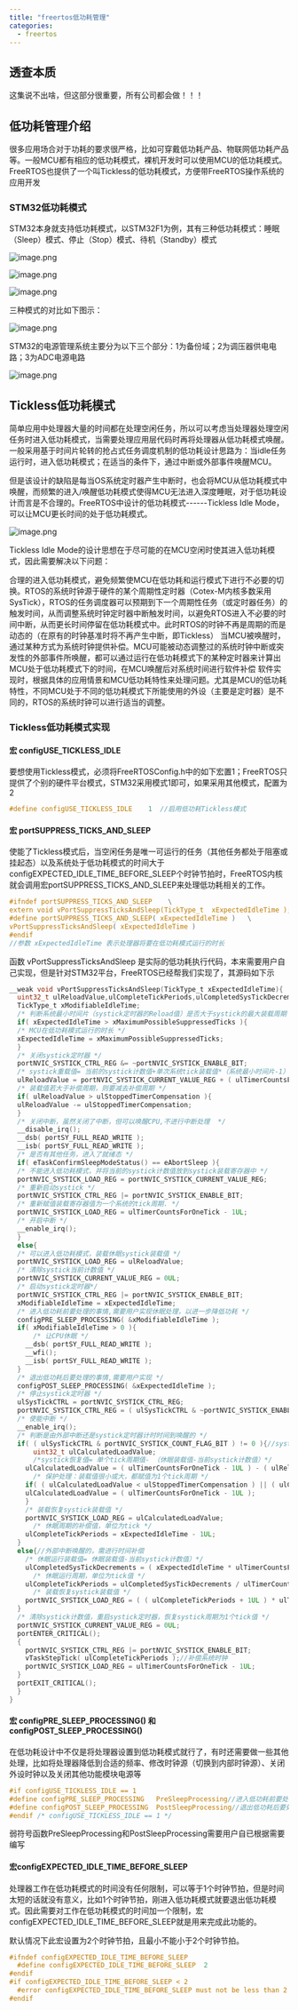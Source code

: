 ```yaml
---
title: "freertos低功耗管理"
categories:
  - freertos
---
```


## 透查本质

这集说不出啥，但这部分很重要，所有公司都会做！！！

## 低功耗管理介绍

很多应用场合对于功耗的要求很严格，比如可穿戴低功耗产品、物联网低功耗产品等。一般MCU都有相应的低功耗模式，裸机开发时可以使用MCU的低功耗模式。FreeRTOS也提供了一个叫Tickless的低功耗模式，方便带FreeRTOS操作系统的应用开发

### STM32低功耗模式

STM32本身就支持低功耗模式，以STM32F1为例，其有三种低功耗模式：睡眠（Sleep）模式、停止（Stop）模式、待机（Standby）模式

![image.png](../assets/images/image_20250226_212650_171.png)

![image.png](../assets/images/image_20250226_212654_707.png)

![image.png](../assets/images/image_20250226_212659_552.png)

三种模式的对比如下图示：

![image.png](../assets/images/image_20250226_212705_771.png)

STM32的电源管理系统主要分为以下三个部分：1为备份域；2为调压器供电电路；3为ADC电源电路

![image.png](../assets/images/image_20250226_212709_326.png)

## Tickless低功耗模式

简单应用中处理器大量的时间都在处理空闲任务，所以可以考虑当处理器处理空闲任务时进入低功耗模式，当需要处理应用层代码时再将处理器从低功耗模式唤醒。一般采用基于时间片轮转的抢占式任务调度机制的低功耗设计思路为：当idle任务运行时，进入低功耗模式；在适当的条件下，通过中断或外部事件唤醒MCU。

但是该设计的缺陷是每当OS系统定时器产生中断时，也会将MCU从低功耗模式中唤醒，而频繁的进入/唤醒低功耗模式使得MCU无法进入深度睡眠，对于低功耗设计而言是不合理的。FreeRTOS中设计的低功耗模式------Tickless Idle Mode，可以让MCU更长时间的处于低功耗模式。

![image.png](../assets/images/image_20250306_200833_209.png)

Tickless Idle Mode的设计思想在于尽可能的在MCU空闲时使其进入低功耗模式，因此需要解决以下问题：

合理的进入低功耗模式，避免频繁使MCU在低功耗和运行模式下进行不必要的切换。RTOS的系统时钟源于硬件的某个周期性定时器（Cotex-M内核多数采用SysTick），RTOS的任务调度器可以预期到下一个周期性任务（或定时器任务）的触发时间，从而调整系统时钟定时器中断触发时间，以避免RTOS进入不必要的时间中断，从而更长时间停留在低功耗模式中。此时RTOS的时钟不再是周期的而是动态的（在原有的时钟基准时将不再产生中断，即Tickless）
当MCU被唤醒时，通过某种方式为系统时钟提供补偿。MCU可能被动态调整过的系统时钟中断或突发性的外部事件所唤醒，都可以通过运行在低功耗模式下的某种定时器来计算出MCU处于低功耗模式下的时间，在MCU唤醒后对系统时间进行软件补偿
软件实现时，根据具体的应用情景和MCU低功耗特性来处理问题。尤其是MCU的低功耗特性，不同MCU处于不同的低功耗模式下所能使用的外设（主要是定时器）是不同的，RTOS的系统时钟可以进行适当的调整。

### Tickless低功耗模式实现

#### 宏 configUSE\_TICKLESS\_IDLE

要想使用Tickless模式，必须将FreeRTOSConfig.h中的如下宏置1；FreeRTOS只提供了个别的硬件平台模式，STM32采用模式1即可，如果采用其他模式，配置为2

```c
#define configUSE_TICKLESS_IDLE    1  //启用低功耗Tickless模式

```

#### 宏 portSUPPRESS\_TICKS\_AND\_SLEEP

使能了Tickless模式后，当空闲任务是唯一可运行的任务（其他任务都处于阻塞或挂起态）以及系统处于低功耗模式的时间大于configEXPECTED\_IDLE\_TIME\_BEFORE\_SLEEP个时钟节拍时，FreeRTOS内核就会调用宏portSUPPRESS\_TICKS\_AND\_SLEEP来处理低功耗相关的工作。

```c
#ifndef portSUPPRESS_TICKS_AND_SLEEP    \
extern void vPortSuppressTicksAndSleep(TickType_t  xExpectedIdleTime );
#define portSUPPRESS_TICKS_AND_SLEEP( xExpectedIdleTime )   \
vPortSuppressTicksAndSleep( xExpectedIdleTime )
#endif
//参数 xExpectedIdleTime 表示处理器将要在低功耗模式运行的时长

```

函数 vPortSuppressTicksAndSleep 是实际的低功耗执行代码，本来需要用户自己实现，但是针对STM32平台，FreeRTOS已经帮我们实现了，其源码如下示

```c
__weak void vPortSuppressTicksAndSleep(TickType_t xExpectedIdleTime){
  uint32_t ulReloadValue,ulCompleteTickPeriods,ulCompletedSysTickDecrements, ulSysTickCTRL;
  TickType_t xModifiableIdleTime;
  /* 判断系统最小时间片（systick定时器的Reload值）是否大于systick的最大装载周期 */
  if( xExpectedIdleTime > xMaximumPossibleSuppressedTicks ){
  /* MCU在低功耗模式运行的时长 */
  xExpectedIdleTime = xMaximumPossibleSuppressedTicks;
  }
  /* 关闭systick定时器 */
  portNVIC_SYSTICK_CTRL_REG &= ~portNVIC_SYSTICK_ENABLE_BIT;
  /* systick重载值= 当前的systick计数值+单次系统tick装载值*（系统最小时间片-1）*/
  ulReloadValue = portNVIC_SYSTICK_CURRENT_VALUE_REG + ( ulTimerCountsForOneTick * ( xExpectedIdleTime - 1UL ) );
  /* 装载值若大于补偿周期，则要减去补偿周期 */
  if( ulReloadValue > ulStoppedTimerCompensation ){
  ulReloadValue -= ulStoppedTimerCompensation;
  }
  /* 关闭中断，虽然关闭了中断，但可以唤醒CPU,不进行中断处理  */
  __disable_irq();
  __dsb( portSY_FULL_READ_WRITE );
  __isb( portSY_FULL_READ_WRITE );
  /* 是否有其他任务，进入了就绪态 */
  if( eTaskConfirmSleepModeStatus() == eAbortSleep ){
  /* 不能进入低功耗模式，并将当前的systick计数值放到systick装载寄存器中 */
  portNVIC_SYSTICK_LOAD_REG = portNVIC_SYSTICK_CURRENT_VALUE_REG;
  /* 重新启动systick */
  portNVIC_SYSTICK_CTRL_REG |= portNVIC_SYSTICK_ENABLE_BIT;
  /* 重新赋值装载寄存器值为一个系统的tick周期. */
  portNVIC_SYSTICK_LOAD_REG = ulTimerCountsForOneTick - 1UL;
  /* 开启中断 */
  __enable_irq();
  }
  else{
  /* 可以进入低功耗模式，装载休眠systick装载值 */
  portNVIC_SYSTICK_LOAD_REG = ulReloadValue;
  /* 清除systick当前计数值 */
  portNVIC_SYSTICK_CURRENT_VALUE_REG = 0UL;
  /* 启动systick定时器*/
  portNVIC_SYSTICK_CTRL_REG |= portNVIC_SYSTICK_ENABLE_BIT;
  xModifiableIdleTime = xExpectedIdleTime;
  /* 进入低功耗前要处理的事情,需要用户实现休眠处理，以进一步降低功耗 */
  configPRE_SLEEP_PROCESSING( &xModifiableIdleTime );
  if( xModifiableIdleTime > 0 ){
      /* 让CPU休眠 */
    __dsb( portSY_FULL_READ_WRITE );
    __wfi();
    __isb( portSY_FULL_READ_WRITE );
  }
  /* 退出低功耗后要处理的事情,需要用户实现 */
  configPOST_SLEEP_PROCESSING( &xExpectedIdleTime );
  /* 停止systick定时器 */
  ulSysTickCTRL = portNVIC_SYSTICK_CTRL_REG;
  portNVIC_SYSTICK_CTRL_REG = ( ulSysTickCTRL & ~portNVIC_SYSTICK_ENABLE_BIT );
  /* 使能中断 */
  __enable_irq();
  /* 判断是由外部中断还是systick定时器计时时间到唤醒的 */
  if( ( ulSysTickCTRL & portNVIC_SYSTICK_COUNT_FLAG_BIT ) != 0 ){//systick唤醒的
      uint32_t ulCalculatedLoadValue;
      /*systick恢复值= 单个tick周期值- （休眠装载值-当前systick计数值）*/
    ulCalculatedLoadValue = ( ulTimerCountsForOneTick - 1UL ) - ( ulReloadValue - portNVIC_SYSTICK_CURRENT_VALUE_REG );
      /* 保护处理：装载值很小或大，都赋值为1个tick周期 */
    if( ( ulCalculatedLoadValue < ulStoppedTimerCompensation ) || ( ulCalculatedLoadValue > ulTimerCountsForOneTick ) ){
    ulCalculatedLoadValue = ( ulTimerCountsForOneTick - 1UL );
    }
    /* 装载恢复systick装载值 */
    portNVIC_SYSTICK_LOAD_REG = ulCalculatedLoadValue;
      /* 休眠周期的补偿值，单位为tick */
    ulCompleteTickPeriods = xExpectedIdleTime - 1UL;
  }
  else{//外部中断唤醒的，需进行时间补偿
    /* 休眠运行装载值= 休眠装载值-当前systick计数值）*/
    ulCompletedSysTickDecrements = ( xExpectedIdleTime * ulTimerCountsForOneTick ) - portNVIC_SYSTICK_CURRENT_VALUE_REG;
      /* 休眠运行周期，单位为tick值 */
    ulCompleteTickPeriods = ulCompletedSysTickDecrements / ulTimerCountsForOneTick;
      /* 装载恢复systick装载值 */
    portNVIC_SYSTICK_LOAD_REG = ( ( ulCompleteTickPeriods + 1UL ) * ulTimerCountsForOneTick ) - ulCompletedSysTickDecrements;
  }
  /* 清除systick计数值，重启systick定时器，恢复systick周期为1个tick值 */
  portNVIC_SYSTICK_CURRENT_VALUE_REG = 0UL;
  portENTER_CRITICAL();
  {
    portNVIC_SYSTICK_CTRL_REG |= portNVIC_SYSTICK_ENABLE_BIT;
    vTaskStepTick( ulCompleteTickPeriods );//补偿系统时钟
    portNVIC_SYSTICK_LOAD_REG = ulTimerCountsForOneTick - 1UL;
  }
  portEXIT_CRITICAL();
  }
}

```

#### 宏 configPRE\_SLEEP\_PROCESSING() 和 configPOST\_SLEEP\_PROCESSING()

在低功耗设计中不仅是将处理器设置到低功耗模式就行了，有时还需要做一些其他处理，比如将处理器降低到合适的频率、修改时钟源（切换到内部时钟源）、关闭外设时钟以及关闭其他功能模块电源等

```c
#if configUSE_TICKLESS_IDLE == 1 
#define configPRE_SLEEP_PROCESSING   PreSleepProcessing//进入低功耗前要处理的事情
#define configPOST_SLEEP_PROCESSING  PostSleepProcessing//退出低功耗后要处理的事情
#endif /* configUSE_TICKLESS_IDLE == 1 */

```

弱符号函数PreSleepProcessing和PostSleepProcessing需要用户自已根据需要编写

#### 宏configEXPECTED\_IDLE\_TIME\_BEFORE\_SLEEP

处理器工作在低功耗模式的时间没有任何限制，可以等于1个时钟节拍，但是时间太短的话就没有意义，比如1个时钟节拍，刚进入低功耗模式就要退出低功耗模式。因此需要对工作在低功耗模式的时间加一个限制，宏configEXPECTED\_IDLE\_TIME\_BEFORE\_SLEEP就是用来完成此功能的。

默认情况下此宏设置为2个时钟节拍，且最小不能小于2个时钟节拍。

```c
#ifndef configEXPECTED_IDLE_TIME_BEFORE_SLEEP
  #define configEXPECTED_IDLE_TIME_BEFORE_SLEEP  2
#endif
#if configEXPECTED_IDLE_TIME_BEFORE_SLEEP < 2
  #error configEXPECTED_IDLE_TIME_BEFORE_SLEEP must not be less than 2
#endif

```
